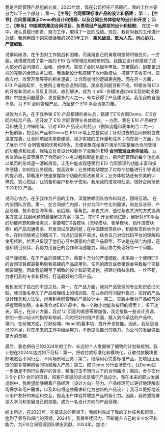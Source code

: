 我是合同管理产品组的刘俊。2023年度，我在公司担任产品顾问。我的工作主要分为以下三个部分：
第一，**【主导】合同管理标准产品的设计和搭建**；
第二，**【主导】合同管理演示Demo的设计和搭建、以及合同业务体验站的设计和开发**；
第三，**【参与】中国建筑集团合同项目，负责项目产品原型的设计和绘制**。
在这一年中，我认真履行职责，努力工作，取得了一定的成绩。现在，我将对我的工作进行总结。我想用四个词来概括我的2023年工作：**乘风破浪、敢为人先、同心协力、严谨细致**。

说乘风破浪，在于面对工作挑战和困难，而我用自己的勇敢和坚持积极应对。一方面，我搭建完成了第一版的 E10 合同管理应用的预制包。我独立设计和搭建了绝大部分的合同流程、台帐、动作流，实现了合同从起草审批、签署履约、到变更归档的完整的合同业务过程。我重新设计和搭建了收付款模块，搭建了实收实付、应收应付、收票开票等等的相关逻辑，让合同收付的逻辑更完整。而在另一方面， E10 产品刚起步，在使用上难免会遇到问题。我发现问题百折不挠，积极协同 E10 的开发和测试人员反复测试、直到解决，成为《 e10 -各模块通过eb实现协助支撑群》中提出问题最多、发言最多的人之一，有幸获得了产品建议奖。我用我的自强不息，为 E10 合同管理产品、乃至整个 E10 平台贡献力量。

说敢为人先，在于我争做 E10 产品搭建的排头兵，搭建了E10合同Demo、E10合同的标准产品，还开发了 E10 合同管理业务体验站。一方面，我在 E10 产品的学习和使用上冲锋陷阵，针对 E10 产品设计的特点（例如流程和表单的合二为一）开拓创新，把合同产品和Demo在 E10 环境上完整实现；针对过去的合同预制包做深度完善，让合同项目实施更便捷、减少实施的工作量和成本；而在另一方面，为了展示 E10 合同管理的优势和特色，方便销售在给客户演示时完整展示合同管理的功能点和优点，我独立负责设计和制作了全新的 **E10 合同管理业务体验站**。业务体验站在首页展示了合同的全业务过程和智能化能力，把合同管理的每个功能点以单页的形式逐一清晰展现，让用户能直观感受到 E10 合同管理的功能丰富和操作便捷，如何给业务赋能、提高效率；业务体验站增加了对每个功能进行引导说明的提示框，帮助用户快速掌握每个功能的用法和意义；业务体验站还有优美的UI样式，赏心悦目，让销售和客户都乐于使用。我用我的进取和创造，做好合同场景下的 E10 产品。

说同心协力，在于我作为产品的工作，深度依赖团队协作和沟通，团结互助。 在内部团队方面，第一，在合同部门内部，针对合同个性化的需求，和总监洁哥、产品经理、技术总监海军哥、前后端、等角色，和衷共济、通过与衷共济的方式协调各方意见,找到问题的最佳解决方案；第二，在E10 开发和测试部，我针对E10平台的功能问题和新增需求，需要和E10各模块（流程模块、表单模块、动作流模块等）的产品沟通需求、开发测试反馈问题；在中国建筑项目中，积极和项目伙伴合作，在时间很紧迫的情况下，沟通记录客户需求，结合自己对低代码平台的理解和使用经验，给客户呈现了他们心目中满意的合同产品原型。不论是在部门内部，还是和项目伙伴，我努力用自己的合作和沟通能力，同心协力处理好每一个问题。

说严谨细致，在于产品的搭建工作，需要十万分的严谨细致。未来每一个使用E10的合同项目都需要用到我搭建的产品应用包，任何的疏忽或者错误会导致每个项目都要调整。因此我前期写了细致的设计和研究规划，搭建时精益求精、一丝不苟，力求用我的专业和精细，打造最好的合同产品。

我也发现了自己的不足之处。第一，在产品方面，我对产品管理的专业知识依旧欠缺，我已报名参加了产品经理线上的培训班，在业余的时间提升自己，把好的产品设计理念和方法论，运用到合同管理的产品设计中。第二，实践中我对产品细节的把握亟需加强，未来我会对E10产品中，每一个微小功能和按钮的探索上，多下功夫。第三，在设计方面，我对 UI 页面的美感需要加强，我会搜集一些设计资源，参加一些UI设计的指导和培训，同时把好的用户页面，融入到今承达的产品中。第四，在前端方面，打好前端、React的基本功，提升开发技能。因此，我反思自己的不足，将在未来的工作中继续努力，不断提高自己的能力，为公司的发展做出更大的贡献。

最后，我也把自己的2024年的工作、长远的个人发展做了细致的计划和规划。我计划在2024年达成如下目标：第一，把收付款标准化和模块化，让收付款模块更好地贴合不同行业、不同场景地业务；第二，继续用心完善标准产品，把项目上反馈的更多常用的合同功能融入产品；第三，把 Demo 分行业场景化，让Demo进一步满足不同行业客户的诉求，精准打击不同行业下的合同痛点；第四，参与交付3-5个 E10 合同的项目，把客户普遍的诉求反哺于产品设计。而在未来的职业发展规划中，我希望能够朝着产品经理（设计方向）努力。产品经理可以更好地理解市场需求和用户需求，以及如何将这些需求转化为创新的产品设计；我可以更好地设计用户友好的界面和交互，提高用户体验并增加产品的吸引力。因此，我希望能够深入学习和发展自己的技能，成为一名设计方向的产品经理。

综上所述，在2023年，在章洁总的带领下，我顺利完成了我的工作任务和职责，达到了领导和部门的预期。2024年，我将继续努力，不断提升自己的专业水平和能力，为E10合同管理团队做出贡献。2024年，加油！